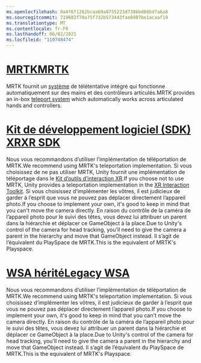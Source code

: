 ```yaml
---
ms.openlocfilehash: 0a4f6f1262bcaa69a8755223d738bbd88bd7a6a8
ms.sourcegitcommit: 719682f70a75f732b573442fae8987be1acaaf19
ms.translationtype: MT
ms.contentlocale: fr-FR
ms.lasthandoff: 06/02/2021
ms.locfileid: "110748474"
---
```

# <a name="mrtk"></a>[<span data-ttu-id="59c62-101">MRTK</span><span class="sxs-lookup"><span data-stu-id="59c62-101">MRTK</span></span>](#tab/mrtk)
<!-- NEVER CHANGE THE ABOVE LINE! -->

<span data-ttu-id="59c62-102">MRTK fournit un [système](/windows/mixed-reality/mrtk-unity/features/teleport-system/teleport-system) de télétentative intégré qui fonctionne automatiquement sur des mains et des contrôleurs articulés.</span><span class="sxs-lookup"><span data-stu-id="59c62-102">MRTK provides an in-box [teleport system](/windows/mixed-reality/mrtk-unity/features/teleport-system/teleport-system) which automatically works across articulated hands and controllers.</span></span>

# <a name="xr-sdk"></a>[<span data-ttu-id="59c62-103">Kit de développement logiciel (SDK) XR</span><span class="sxs-lookup"><span data-stu-id="59c62-103">XR SDK</span></span>](#tab/xr)
<!-- NEVER CHANGE THE ABOVE LINE! -->

<span data-ttu-id="59c62-104">Nous vous recommandons d’utiliser l’implémentation de téléportation de MRTK.</span><span class="sxs-lookup"><span data-stu-id="59c62-104">We recommend using MRTK's teleportation implementation.</span></span>
<span data-ttu-id="59c62-105">Si vous choisissez de ne pas utiliser MRTK, Unity fournit une implémentation de téléportage dans le [Kit d’outils d’interaction XR](https://docs.unity3d.com/Packages/com.unity.xr.interaction.toolkit@1.0/manual/locomotion.html).</span><span class="sxs-lookup"><span data-stu-id="59c62-105">If you choose not to use MRTK, Unity provides a teleportation implementation in the [XR Interaction Toolkit](https://docs.unity3d.com/Packages/com.unity.xr.interaction.toolkit@1.0/manual/locomotion.html).</span></span>
<span data-ttu-id="59c62-106">Si vous choisissez d’implémenter les vôtres, il est judicieux de garder à l’esprit que vous ne pouvez pas déplacer directement l’appareil photo.</span><span class="sxs-lookup"><span data-stu-id="59c62-106">If you choose to implement your own, it's good to keep in mind that you can't move the camera directly.</span></span> <span data-ttu-id="59c62-107">En raison du contrôle de la caméra de l’appareil photo pour le suivi des têtes, vous devez lui attribuer un parent dans la hiérarchie et déplacer ce GameObject à la place.</span><span class="sxs-lookup"><span data-stu-id="59c62-107">Due to Unity's control of the camera for head tracking, you'll need to give the camera a parent in the hierarchy and move that GameObject instead.</span></span> <span data-ttu-id="59c62-108">Il s’agit de l’équivalent du PlaySpace de MRTK.</span><span class="sxs-lookup"><span data-stu-id="59c62-108">This is the equivalent of MRTK's Playspace.</span></span>

# <a name="legacy-wsa"></a>[<span data-ttu-id="59c62-109">WSA hérité</span><span class="sxs-lookup"><span data-stu-id="59c62-109">Legacy WSA</span></span>](#tab/wsa)
<!-- NEVER CHANGE THE ABOVE LINE! -->

<span data-ttu-id="59c62-110">Nous vous recommandons d’utiliser l’implémentation de téléportation de MRTK.</span><span class="sxs-lookup"><span data-stu-id="59c62-110">We recommend using MRTK's teleportation implementation.</span></span>
<span data-ttu-id="59c62-111">Si vous choisissez d’implémenter les vôtres, il est judicieux de garder à l’esprit que vous ne pouvez pas déplacer directement l’appareil photo.</span><span class="sxs-lookup"><span data-stu-id="59c62-111">If you choose to implement your own, it's good to keep in mind that you can't move the camera directly.</span></span> <span data-ttu-id="59c62-112">En raison du contrôle de la caméra de l’appareil photo pour le suivi des têtes, vous devez lui attribuer un parent dans la hiérarchie et déplacer ce GameObject à la place.</span><span class="sxs-lookup"><span data-stu-id="59c62-112">Due to Unity's control of the camera for head tracking, you'll need to give the camera a parent in the hierarchy and move that GameObject instead.</span></span> <span data-ttu-id="59c62-113">Il s’agit de l’équivalent du PlaySpace de MRTK.</span><span class="sxs-lookup"><span data-stu-id="59c62-113">This is the equivalent of MRTK's Playspace.</span></span>